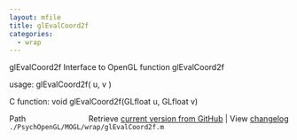 ```yaml
---
layout: mfile
title: glEvalCoord2f
categories:
  - wrap
---
```


glEvalCoord2f  Interface to OpenGL function glEvalCoord2f

usage:  glEvalCoord2f\( u, v \)

C function:  void glEvalCoord2f\(GLfloat u, GLfloat v\)


<div class="code_header" style="text-align:right;">
  <span style="float:left;">Path&nbsp;&nbsp;</span> <span class="counter">Retrieve <a href=
  "https://raw.github.com/Psychtoolbox-3/Psychtoolbox-3/beta/./PsychOpenGL/MOGL/wrap/glEvalCoord2f.m">current version from GitHub</a> | View <a href=
  "https://github.com/Psychtoolbox-3/Psychtoolbox-3/commits/beta/./PsychOpenGL/MOGL/wrap/glEvalCoord2f.m">changelog</a></span>
</div>
<div class="code">
  <code>./PsychOpenGL/MOGL/wrap/glEvalCoord2f.m</code>
</div>

